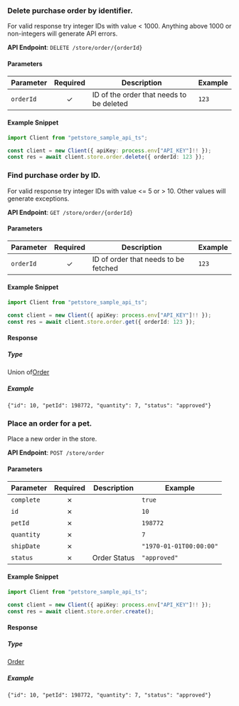 
### Delete purchase order by identifier. <a name="delete"></a>

For valid response try integer IDs with value < 1000. Anything above 1000 or non-integers will generate API errors.

**API Endpoint**: `DELETE /store/order/{orderId}`

#### Parameters

| Parameter | Required | Description | Example |
|-----------|:--------:|-------------|--------|
| `orderId` | ✓ | ID of the order that needs to be deleted | `123` |

#### Example Snippet

```typescript
import Client from "petstore_sample_api_ts";

const client = new Client({ apiKey: process.env["API_KEY"]!! });
const res = await client.store.order.delete({ orderId: 123 });

```

### Find purchase order by ID. <a name="get"></a>

For valid response try integer IDs with value <= 5 or > 10. Other values will generate exceptions.

**API Endpoint**: `GET /store/order/{orderId}`

#### Parameters

| Parameter | Required | Description | Example |
|-----------|:--------:|-------------|--------|
| `orderId` | ✓ | ID of order that needs to be fetched | `123` |

#### Example Snippet

```typescript
import Client from "petstore_sample_api_ts";

const client = new Client({ apiKey: process.env["API_KEY"]!! });
const res = await client.store.order.get({ orderId: 123 });

```

#### Response

##### Type
Union of[Order](/src/types/order.ts)

##### Example
`{"id": 10, "petId": 198772, "quantity": 7, "status": "approved"}`

### Place an order for a pet. <a name="create"></a>

Place a new order in the store.

**API Endpoint**: `POST /store/order`

#### Parameters

| Parameter | Required | Description | Example |
|-----------|:--------:|-------------|--------|
| `complete` | ✗ |  | `true` |
| `id` | ✗ |  | `10` |
| `petId` | ✗ |  | `198772` |
| `quantity` | ✗ |  | `7` |
| `shipDate` | ✗ |  | `"1970-01-01T00:00:00"` |
| `status` | ✗ | Order Status | `"approved"` |

#### Example Snippet

```typescript
import Client from "petstore_sample_api_ts";

const client = new Client({ apiKey: process.env["API_KEY"]!! });
const res = await client.store.order.create();

```

#### Response

##### Type
[Order](/src/types/order.ts)

##### Example
`{"id": 10, "petId": 198772, "quantity": 7, "status": "approved"}`
